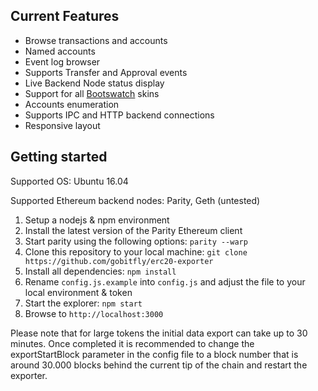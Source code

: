 ## Current Features
* Browse transactions and accounts
* Named accounts
* Event log browser
* Supports Transfer and Approval events
* Live Backend Node status display
* Support for all [Bootswatch](https://bootswatch.com/) skins
* Accounts enumeration
* Supports IPC and HTTP backend connections
* Responsive layout

## Getting started

Supported OS: Ubuntu 16.04

Supported Ethereum backend nodes: Parity, Geth (untested)

1. Setup a nodejs & npm environment
2. Install the latest version of the Parity Ethereum client
3. Start parity using the following options: `parity --warp`
4. Clone this repository to your local machine: `git clone https://github.com/gobitfly/erc20-exporter`
5. Install all dependencies: `npm install`
6. Rename `config.js.example` into `config.js` and adjust the file to your local environment & token
7. Start the explorer: `npm start`
8. Browse to `http://localhost:3000`

Please note that for large tokens the initial data export can take up to 30 minutes. Once completed it is recommended to change the exportStartBlock parameter in the config file to a block number that is around 30.000 blocks behind the current tip of the chain and restart the exporter.
